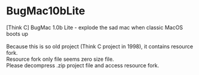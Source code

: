 BugMac10bLite
=============

[Think C] BugMac 1.0b Lite - explode the sad mac when classic MacOS boots up<br/>
<br/>
Because this is so old project (Think C project in 1998), it contains resource fork.<br/>
Resource fork only file seems zero size file.<br/>
Please decompress .zip project file and access resource fork.<br/>
